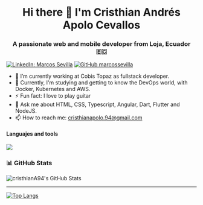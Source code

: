 <h1 align="center">Hi there 👋 I'm Cristhian Andrés Apolo Cevallos</h1>
<h3 align="center">A passionate web and mobile developer from Loja, Ecuador 🇪🇨</h3>

[![LinkedIn: Marcos Sevilla](https://img.shields.io/badge/CristhianApolo-blue?style=flat-square&logo=Linkedin&logoColor=white&link=https://www.linkedin.com/in/cristhian-apolo-cevallos/)](https://www.linkedin.com/in/cristhian-apolo-cevallos/)
[![GitHub marcossevilla](https://img.shields.io/github/followers/cristhianA94?label=follow&style=social)](https://github.com/cristhianA94)

- 🔭 I’m currently working at Cobis Topaz as fullstack developer.
- 🌱 Currently, I'm studying and getting to know the DevOps world, with Docker, Kubernetes and AWS.
- ⚡ Fun fact: I love to play guitar
- 💬 Ask me about HTML, CSS, Typescript, Angular, Dart, Flutter and NodeJS.
- 📫 How to reach me: cristhianapolo.94@gmail.com
 
#### Languajes and tools
<p>
<img src="https://skillicons.dev/icons?i=git,postman,dart,flutter,html,css,js,ts,angular,nodejs,express,py,docker,jenkins,kubernetes,firebase,aws,azure,linux" />


</p>

### 📊 GitHub Stats

<p>
<img align="center" alt="cristhianA94's GitHub Stats" src="https://github-readme-stats-my-cristhiana94.vercel.app/api?username=cristhianA94&show_icons=true&hide_border=false&title_color=ff652f&icon_color=FFE400&bg_color=09131B&text_color=ffffff&border_color=0c1a25" />

<hr>

[![Top Langs](https://github-readme-stats.vercel.app/api/top-langs/?username=cristhianA94)](https://github.com/cristhianA94/github-readme-stats)

</p>
<!--
**davidPardoC/davidPardoC** is a ✨ _special_ ✨ repository because its `README.md` (this file) appears on your GitHub profile.

Here are some ideas to get you started:

- 🔭 I’m currently working on ...
- 🌱 I’m currently learning ...
- 👯 I’m looking to collaborate on ...
- 🤔 I’m looking for help with ...
- 💬 Ask me about ...
- 📫 How to reach me: ...
- 😄 Pronouns: ...
- ⚡ Fun fact: ...
-->
